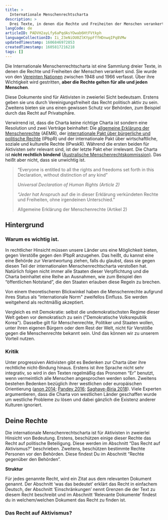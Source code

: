 ```yaml
---
title: >
  Internationale Menschenrechtscharta
description: >
  Drei Texte, in denen die Rechte und Freiheiten der Menschen verankert sind. 
langCode: de
articleID: PADVH2ayLfy6aPqdAsYOwab6HtFVtkph
languageCollectionID: Ii_23eNiOU0ZlKYppFffHDnwqIPq8VMw
updatedTimestamp: 1606846972853
createdTimestamp: 1605817216218
tags: []
---
```


Die Internationale Menschenrechtscharta ist eine Sammlung dreier Texte, in denen die Rechte und Freiheiten der Menschen verankert sind. Sie wurde von den [Vereinten Nationen](/united-nations) zwischen 1948 und 1966 verfasst. Über ihre Wichtigkeit wird gestritten, **aber die Rechte gelten für alle und jeden Menschen**.

Diese Dokumente sind für Aktivisten in zweierlei Sicht bedeutsam. Erstens geben sie uns durch Vereinigungsfreiheit das Recht politisch aktiv zu sein. Zweitens bieten sie uns einen gewissen Schutz vor Behörden, zum Beispiel durch das Recht auf Privatsphäre.

Verwirrend ist, dass die Charta keine richtige Charta ist sondern eine Resolution und zwei Verträge beinhaltet: Die [allgemeine Erklärung der Menschenrechte](/universal-declaration-of-human-rights) (AEMR), der [internationale Pakt über bürgerliche und politische Rechte](/International-Covenant-on-Civil-and-Political-Rights) (IPbpR) und der internationale Pakt über wirtschaftliche, soziale und kulturelle Rechte (IPwskR). Während die ersten beiden für Aktivisten sehr relevant sind, ist der letzte Pakt eher irrelevant. Die Charta ist **nicht rechtlich bindend** ([Australische Menschenrechtskommission)](https://humanrights.gov.au/our-work/education/human-rights-explained-fact-sheet-5the-international-bill-rights). Das heißt aber nicht, dass sie unwichtig ist.

> “Everyone is entitled to all the rights and freedoms set forth in this Declaration, without distinction of any kind”
> 
> _Universal Declaration of Human Rights (Article 2)_
> 
> _“Jeder hat_ Anspruch auf die in dieser Erklärung verkündeten Rechte und Freiheiten, ohne irgendeinen Unterschied.”
> 
> Allgemeine Erklärung der Menschenrechte (Artikel 2)

## Hintergrund

### Warum es wichtig ist.

In rechtlicher Hinsicht müssen unsere Länder uns eine Möglichkeit bieten, gegen Verstöße gegen den IPbpR anzugehen. Das heißt, du kannst eine eine Behörde zur Verantwortung ziehen, falls du glaubst, dass sie gegen diesen Teil der internationalen Menschenrechtscharta verstoßen hat. Natürlich folgen nicht immer alle Staaten dieser Verpflichtung und die Charta beinhaltet eine Reihe an Ausnahmen, wie zum Beispiel den “öffentlichen Notstand”, die den Staaten erlauben diese Regeln zu brechen.

Von einem theoretischeren Blickwinkel haben die Menschenrechte aufgrund ihres Status als “internationale Norm" zweifellos Einfluss. Sie werden weitgehend als rechtmäßig akzeptiert.

Vergleich es mit Demokratie: selbst die undemokratischsten Regime dieser Welt geben vor demokratisch zu sein ("Demokratische Volksrepublik Korea"). Dasselbe gilt für Menschenrechte, Politiker und Staaten wollen, unter ihren eigenen Bürgern oder dem Rest der Welt, nicht für Verstöße gegen die Menschenrechte bekannt sein. Und das können wir zu unserem Vorteil nutzen.

### Kritik

Unter progressiven Aktivisten gibt es Bedenken zur Charta über ihre rechtliche nicht-Bindung hinaus. Erstens ist ihre Sprache nicht sehr integrativ, so wird in den Texten regelmäßig das Pronomen “Er” benutzt, wenn vermeintlich alle Menschen angesprochen werden sollen. Zweitens bestehen Bedenken bezüglich ihrer westlichen oder europäischen Orientierung ([anon 2014](https://www.e-ir.info/2014/04/25/western-human-rights-in-a-diverse-world-cultural-suppression-or-relativism/); [Pandey 2016](https://www.researchgate.net/publication/309673496_Are_the_concepts_of_human_rights_western-centric_euro-centric_or_'universalizable'); [Saghaye-Biria 2018](https://www.jstor.org/stable/10.13169/reorient.4.1.0059?seq=1)). Viele Experten argumentieren, dass die Charta von westlichen Länder geschaffen wurde um westliche Probleme zu lösen und dabei gänzlich die Existenz anderer Kulturen ignoriert.

## Deine Rechte

Die internationale Menschenrechtscharta ist für Aktivisten in zweierlei Hinsicht von Bedeutung. Erstens, beschützen einige dieser Rechte das Recht auf politische Beteiligung. Diese werden im Abschnitt “Das Recht auf Aktivismus?” beschrieben. Zweitens, beschützen bestimmte Rechte Personen vor den Behörden. Diese findest Du im Abschnitt “Rechte gegenüber den Behörden”.

**Struktur**

Für jedes genannte Recht, wird ein Zitat aus dem relevanten Dokument genannt. Der Abschnitt ‘was das bedeutet’ erklärt das Recht in einfachem Deutsch, der Abschnitt ‘Einschränkungen’ nennt Grenzen die der Text zu diesem Recht beschreibt und im Abschnitt ‘Relevante Dokumente’ findest du in welchem/welchen Dokument das Recht zu finden ist.

### Das Recht auf Aktivismus?